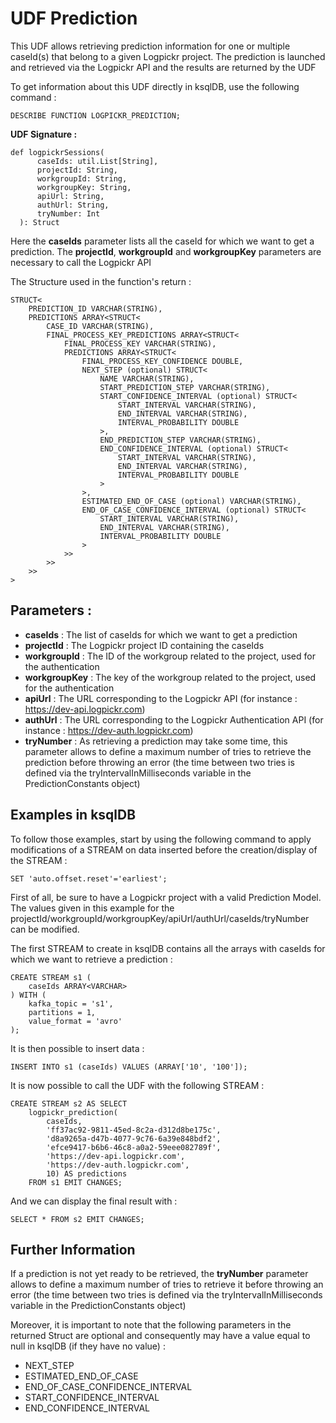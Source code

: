 # UDF Prediction

This UDF allows retrieving prediction information for one or multiple caseId(s) that belong to a given Logpickr project. The prediction is launched and retrieved via the Logpickr API and the results are returned by the UDF 

To get information about this UDF directly in ksqlDB, use the following command :

```
DESCRIBE FUNCTION LOGPICKR_PREDICTION;
```

**UDF Signature :**

``` 
def logpickrSessions(
      caseIds: util.List[String],
      projectId: String,
      workgroupId: String,
      workgroupKey: String,
      apiUrl: String,
      authUrl: String,
      tryNumber: Int
  ): Struct
```

Here the **caseIds** parameter lists all the caseId for which we want to get a prediction. The **projectId**, **workgroupId** and **workgroupKey** parameters are necessary to call the Logpickr API

The Structure used in the function's return :

```
STRUCT<
    PREDICTION_ID VARCHAR(STRING), 
    PREDICTIONS ARRAY<STRUCT<
        CASE_ID VARCHAR(STRING), 
        FINAL_PROCESS_KEY_PREDICTIONS ARRAY<STRUCT<
            FINAL_PROCESS_KEY VARCHAR(STRING), 
            PREDICTIONS ARRAY<STRUCT<
                FINAL_PROCESS_KEY_CONFIDENCE DOUBLE, 
                NEXT_STEP (optional) STRUCT<
                    NAME VARCHAR(STRING), 
                    START_PREDICTION_STEP VARCHAR(STRING), 
                    START_CONFIDENCE_INTERVAL (optional) STRUCT<
                        START_INTERVAL VARCHAR(STRING), 
                        END_INTERVAL VARCHAR(STRING), 
                        INTERVAL_PROBABILITY DOUBLE
                    >, 
                    END_PREDICTION_STEP VARCHAR(STRING), 
                    END_CONFIDENCE_INTERVAL (optional) STRUCT<
                        START_INTERVAL VARCHAR(STRING), 
                        END_INTERVAL VARCHAR(STRING), 
                        INTERVAL_PROBABILITY DOUBLE
                    >
                >, 
                ESTIMATED_END_OF_CASE (optional) VARCHAR(STRING), 
                END_OF_CASE_CONFIDENCE_INTERVAL (optional) STRUCT<
                    START_INTERVAL VARCHAR(STRING), 
                    END_INTERVAL VARCHAR(STRING), 
                    INTERVAL_PROBABILITY DOUBLE
                >
            >>
        >>
    >>
>
```

## Parameters :

* **caseIds** : The list of caseIds for which we want to get a prediction
* **projectId** : The Logpickr project ID containing the caseIds
* **workgroupId** : The ID of the workgroup related to the project, used for the authentication
* **workgroupKey** : The key of the workgroup related to the project, used for the authentication
* **apiUrl** : The URL corresponding to the Logpickr API (for instance : https://dev-api.logpickr.com)
* **authUrl** : The URL corresponding to the Logpickr Authentication API (for instance : https://dev-auth.logpickr.com)
* **tryNumber** : As retrieving a prediction may take some time, this parameter allows to define a maximum number of tries to retrieve the prediction before throwing an error (the time between two tries is defined via the tryIntervalInMilliseconds variable in the PredictionConstants object)

## Examples in ksqlDB

To follow those examples, start by using the following command to apply modifications of a STREAM on data inserted before the creation/display of the STREAM :

``` 
SET 'auto.offset.reset'='earliest';
```

First of all, be sure to have a Logpickr project with a valid Prediction Model. The values given in this example for the projectId/workgroupId/workgroupKey/apiUrl/authUrl/caseIds/tryNumber can be modified.

The first STREAM to create in ksqlDB contains all the arrays with caseIds for which we want to retrieve a prediction :

``` 
CREATE STREAM s1 (
	caseIds ARRAY<VARCHAR>
) WITH (
	kafka_topic = 's1',
	partitions = 1,
	value_format = 'avro'
);
```

It is then possible to insert data :

``` 
INSERT INTO s1 (caseIds) VALUES (ARRAY['10', '100']);
```

It is now possible to call the UDF with the following STREAM :

``` 
CREATE STREAM s2 AS SELECT 
    logpickr_prediction(
        caseIds,         
        'ff37ac92-9811-45ed-8c2a-d312d8be175c',
        'd8a9265a-d47b-4077-9c76-6a39e848bdf2',
        'efce9417-b6b6-46c8-a0a2-59eee082789f',
        'https://dev-api.logpickr.com',
        'https://dev-auth.logpickr.com',
        10) AS predictions
    FROM s1 EMIT CHANGES;
```

And we can display the final result with :

``` 
SELECT * FROM s2 EMIT CHANGES;
```

## Further Information

If a prediction is not yet ready to be retrieved, the **tryNumber** parameter allows to define a maximum number of tries to retrieve it before throwing an error (the time between two tries is defined via the tryIntervalInMilliseconds variable in the PredictionConstants object)

Moreover, it is important to note that the following parameters in the returned Struct are optional and consequently may have a value equal to null in ksqlDB (if they have no value) : 

* NEXT_STEP
* ESTIMATED_END_OF_CASE
* END_OF_CASE_CONFIDENCE_INTERVAL
* START_CONFIDENCE_INTERVAL
* END_CONFIDENCE_INTERVAL

    
    

    
    
